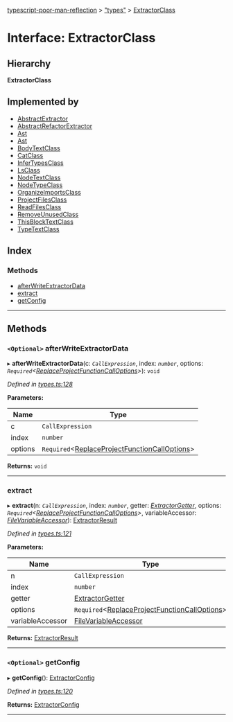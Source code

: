[typescript-poor-man-reflection](../README.md) > ["types"](../modules/_types_.md) > [ExtractorClass](../interfaces/_types_.extractorclass.md)

# Interface: ExtractorClass

## Hierarchy

**ExtractorClass**

## Implemented by

* [AbstractExtractor](../classes/_extractors_abstractextractor_.abstractextractor.md)
* [AbstractRefactorExtractor](../classes/_extractors_source_abstractrefactorextractor_.abstractrefactorextractor.md)
* [Ast](../classes/_extractors_source_printast_.ast.md)
* [Ast](../classes/_extractors_source_printast_.ast.md)
* [BodyTextClass](../classes/_extractors_basic_bodytext_.bodytextclass.md)
* [CatClass](../classes/_extractors_fs_cat_.catclass.md)
* [InferTypesClass](../classes/_extractors_source_infertypes_.infertypesclass.md)
* [LsClass](../classes/_extractors_fs_ls_.lsclass.md)
* [NodeTextClass](../classes/_extractors_basic_nodetext_.nodetextclass.md)
* [NodeTypeClass](../classes/_extractors_source_nodetype_.nodetypeclass.md)
* [OrganizeImportsClass](../classes/_extractors_source_organizeimports_.organizeimportsclass.md)
* [ProjectFilesClass](../classes/_extractors_source_projectfiles_.projectfilesclass.md)
* [ReadFilesClass](../classes/_extractors_fs_readfiles_.readfilesclass.md)
* [RemoveUnusedClass](../classes/_extractors_source_removeunused_.removeunusedclass.md)
* [ThisBlockTextClass](../classes/_extractors_basic_thisblocktext_.thisblocktextclass.md)
* [TypeTextClass](../classes/_extractors_basic_typetext_.typetextclass.md)

## Index

### Methods

* [afterWriteExtractorData](_types_.extractorclass.md#afterwriteextractordata)
* [extract](_types_.extractorclass.md#extract)
* [getConfig](_types_.extractorclass.md#getconfig)

---

## Methods

<a id="afterwriteextractordata"></a>

### `<Optional>` afterWriteExtractorData

▸ **afterWriteExtractorData**(c: *`CallExpression`*, index: *`number`*, options: *`Required`<[ReplaceProjectFunctionCallOptions](_types_.replaceprojectfunctioncalloptions.md)>*): `void`

*Defined in [types.ts:128](https://github.com/cancerberoSgx/typescript-poor-man-reflection/blob/3b7b7d6/src/types.ts#L128)*

**Parameters:**

| Name | Type |
| ------ | ------ |
| c | `CallExpression` |
| index | `number` |
| options | `Required`<[ReplaceProjectFunctionCallOptions](_types_.replaceprojectfunctioncalloptions.md)> |

**Returns:** `void`

___
<a id="extract"></a>

###  extract

▸ **extract**(n: *`CallExpression`*, index: *`number`*, getter: *[ExtractorGetter](../modules/_types_.md#extractorgetter)*, options: *`Required`<[ReplaceProjectFunctionCallOptions](_types_.replaceprojectfunctioncalloptions.md)>*, variableAccessor: *[FileVariableAccessor](../modules/_types_.md#filevariableaccessor)*): [ExtractorResult](_types_.extractorresult.md)

*Defined in [types.ts:121](https://github.com/cancerberoSgx/typescript-poor-man-reflection/blob/3b7b7d6/src/types.ts#L121)*

**Parameters:**

| Name | Type |
| ------ | ------ |
| n | `CallExpression` |
| index | `number` |
| getter | [ExtractorGetter](../modules/_types_.md#extractorgetter) |
| options | `Required`<[ReplaceProjectFunctionCallOptions](_types_.replaceprojectfunctioncalloptions.md)> |
| variableAccessor | [FileVariableAccessor](../modules/_types_.md#filevariableaccessor) |

**Returns:** [ExtractorResult](_types_.extractorresult.md)

___
<a id="getconfig"></a>

### `<Optional>` getConfig

▸ **getConfig**(): [ExtractorConfig](_types_.extractorconfig.md)

*Defined in [types.ts:120](https://github.com/cancerberoSgx/typescript-poor-man-reflection/blob/3b7b7d6/src/types.ts#L120)*

**Returns:** [ExtractorConfig](_types_.extractorconfig.md)

___

